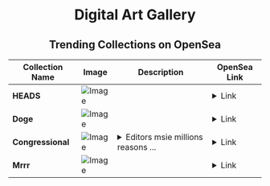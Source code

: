 <div align="center">

# Digital Art Gallery

## Trending Collections on OpenSea

| Collection Name                       | Image                                                                                     | Description                       | OpenSea Link                                                                                          |
|---------------------------------------|-------------------------------------------------------------------------------------------|-----------------------------------|--------------------------------------------------------------------------------------------------------|
| **HEADS** | ![Image](https://i.seadn.io/s/raw/files/55e3a4df595f8e60355f86dacfaf45d9.png?w=500&auto=format?w=200&auto=format) |  | <details><summary>Link</summary>[HEADS](https://opensea.io/collection/heads-47)</details> |
| **Doge** | ![Image](https://i.seadn.io/s/raw/files/f17341bb409081e5196f8f3e54423e37.png?w=500&auto=format?w=200&auto=format) |  | <details><summary>Link</summary>[Doge](https://opensea.io/collection/doge-427)</details> |
| **Congressional** | ![Image](https://i.seadn.io/s/raw/files/3418f2eb9798c3e76819a3b2d3d5990c.jpg?w=500&auto=format?w=200&auto=format) | <details><summary>Editors msie millions reasons ...</summary>Editors msie millions reasons fo removal worn observed</details> | <details><summary>Link</summary>[Congressional](https://opensea.io/collection/congressional-8)</details> |
| **Mrrr** | ![Image](https://i.seadn.io/s/raw/files/f7b65f8c547140bc9ec4aeec3fc65c3d.jpg?w=500&auto=format?w=200&auto=format) |  | <details><summary>Link</summary>[Mrrr](https://opensea.io/collection/mrrr-47)</details> |

</div>